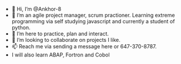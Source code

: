- 👋 Hi, I’m @Ankhor-8
- 👀 I’m an agile project manager, scrum practioner. Learning extreme programming via self studying javascript and currently a student of python.
- 🌱 I’m here to practice, plan and interact.
- 💞️ I’m looking to collaborate on projects I like.
- 📫 Reach me via sending a message here or 647-370-8787.
- I will also learn ABAP, Fortron and Cobol

<!---
Ankhor-8/Ankhor-8 is a ✨ special ✨ repository because its `README.md` (this file) appears on your GitHub profile.
You can click the Preview link to take a look at your changes.
--->

